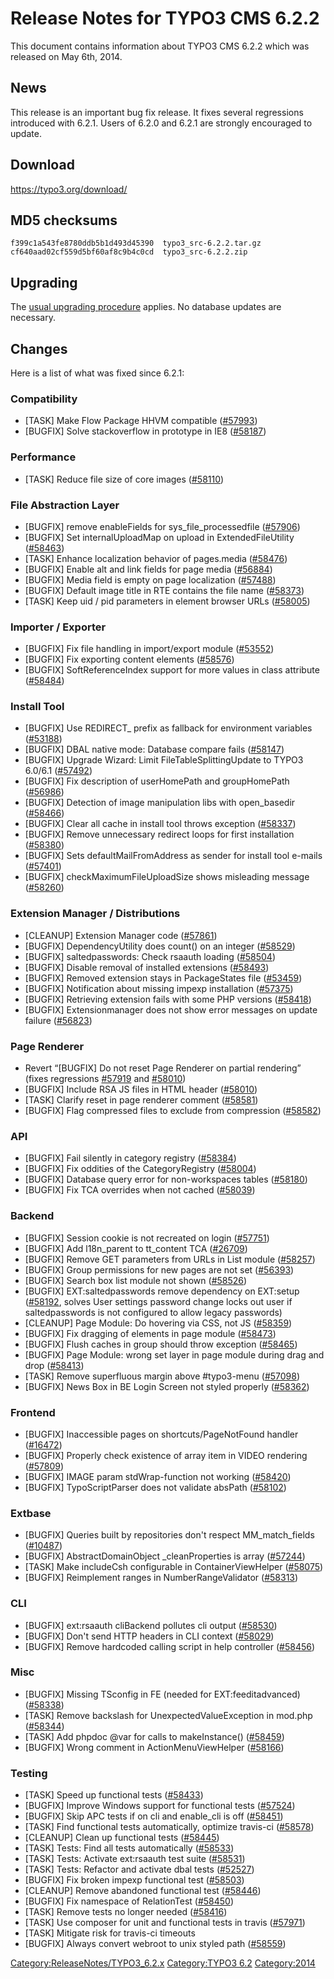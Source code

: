 Release Notes for TYPO3 CMS 6.2.2
=================================

This document contains information about TYPO3 CMS 6.2.2 which was
released on May 6th, 2014.

News
----

This release is an important bug fix release. It fixes several
regressions introduced with 6.2.1. Users of 6.2.0 and 6.2.1 are strongly
encouraged to update.

Download
--------

<https://typo3.org/download/>

MD5 checksums
-------------

    f399c1a543fe8780ddb5b1d493d45390  typo3_src-6.2.2.tar.gz
    cf640aad02cf559d5bf60af8c9b4c0cd  typo3_src-6.2.2.zip

Upgrading
---------

The [usual upgrading
procedure](https://docs.typo3.org/typo3cms/InstallationGuide/) applies.
No database updates are necessary.

Changes
-------

Here is a list of what was fixed since 6.2.1:

### Compatibility

-   \[TASK\] Make Flow Package HHVM compatible
    ([\#57993](https://forge.typo3.org/issues/57993))
-   \[BUGFIX\] Solve stackoverflow in prototype in IE8
    ([\#58187](https://forge.typo3.org/issues/58187))

### Performance

-   \[TASK\] Reduce file size of core images
    ([\#58110](https://forge.typo3.org/issues/58110))

### File Abstraction Layer

-   \[BUGFIX\] remove enableFields for sys\_file\_processedfile
    ([\#57906](https://forge.typo3.org/issues/57906))
-   \[BUGFIX\] Set internalUploadMap on upload in ExtendedFileUtility
    ([\#58463](https://forge.typo3.org/issues/58463))
-   \[TASK\] Enhance localization behavior of pages.media
    ([\#58476](https://forge.typo3.org/issues/58476))
-   \[BUGFIX\] Enable alt and link fields for page media
    ([\#56884](https://forge.typo3.org/issues/56884))
-   \[BUGFIX\] Media field is empty on page localization
    ([\#57488](https://forge.typo3.org/issues/57488))
-   \[BUGFIX\] Default image title in RTE contains the file name
    ([\#58373](https://forge.typo3.org/issues/58373))
-   \[TASK\] Keep uid / pid parameters in element browser URLs
    ([\#58005](https://forge.typo3.org/issues/58005))

### Importer / Exporter

-   \[BUGFIX\] Fix file handling in import/export module
    ([\#53552](https://forge.typo3.org/issues/53552))
-   \[BUGFIX\] Fix exporting content elements
    ([\#58576](https://forge.typo3.org/issues/58576))
-   \[BUGFIX\] SoftReferenceIndex support for more values in class
    attribute ([\#58484](https://forge.typo3.org/issues/58484))

### Install Tool

-   \[BUGFIX\] Use REDIRECT\_ prefix as fallback for environment
    variables ([\#53188](https://forge.typo3.org/issues/53188))
-   \[BUGFIX\] DBAL native mode: Database compare fails
    ([\#58147](https://forge.typo3.org/issues/58147))
-   \[BUGFIX\] Upgrade Wizard: Limit FileTableSplittingUpdate to TYPO3
    6.0/6.1 ([\#57492](https://forge.typo3.org/issues/57492))
-   \[BUGFIX\] Fix description of userHomePath and groupHomePath
    ([\#56986](https://forge.typo3.org/issues/56986))
-   \[BUGFIX\] Detection of image manipulation libs with open\_basedir
    ([\#58466](https://forge.typo3.org/issues/58466))
-   \[BUGFIX\] Clear all cache in install tool throws exception
    ([\#58337](https://forge.typo3.org/issues/58337))
-   \[BUGFIX\] Remove unnecessary redirect loops for first installation
    ([\#58380](https://forge.typo3.org/issues/58380))
-   \[BUGFIX\] Sets defaultMailFromAddress as sender for install tool
    e-mails ([\#57401](https://forge.typo3.org/issues/57401))
-   \[BUGFIX\] checkMaximumFileUploadSize shows misleading message
    ([\#58260](https://forge.typo3.org/issues/58260))

### Extension Manager / Distributions

-   \[CLEANUP\] Extension Manager code
    ([\#57861](https://forge.typo3.org/issues/57861))
-   \[BUGFIX\] DependencyUtility does count() on an integer
    ([\#58529](https://forge.typo3.org/issues/58529))
-   \[BUGFIX\] saltedpasswords: Check rsaauth loading
    ([\#58504](https://forge.typo3.org/issues/58504))
-   \[BUGFIX\] Disable removal of installed extensions
    ([\#58493](https://forge.typo3.org/issues/58493))
-   \[BUGFIX\] Removed extension stays in PackageStates file
    ([\#53459](https://forge.typo3.org/issues/53459))
-   \[BUGFIX\] Notification about missing impexp installation
    ([\#57375](https://forge.typo3.org/issues/57375))
-   \[BUGFIX\] Retrieving extension fails with some PHP versions
    ([\#58418](https://forge.typo3.org/issues/58418))
-   \[BUGFIX\] Extensionmanager does not show error messages on update
    failure ([\#56823](https://forge.typo3.org/issues/56823))

### Page Renderer

-   Revert “\[BUGFIX\] Do not reset Page Renderer on partial rendering”
    (fixes regressions [\#57919](https://forge.typo3.org/issues/57919)
    and [\#58010](https://forge.typo3.org/issues/58010))
-   \[BUGFIX\] Include RSA JS files in HTML header
    ([\#58010](https://forge.typo3.org/issues/58010))
-   \[TASK\] Clarify reset in page renderer comment
    ([\#58581](https://forge.typo3.org/issues/58581))
-   \[BUGFIX\] Flag compressed files to exclude from compression
    ([\#58582](https://forge.typo3.org/issues/58582))

### API

-   \[BUGFIX\] Fail silently in category registry
    ([\#58384](https://forge.typo3.org/issues/58384))
-   \[BUGFIX\] Fix oddities of the CategoryRegistry
    ([\#58004](https://forge.typo3.org/issues/58004))
-   \[BUGFIX\] Database query error for non-workspaces tables
    ([\#58180](https://forge.typo3.org/issues/58180))
-   \[BUGFIX\] Fix TCA overrides when not cached
    ([\#58039](https://forge.typo3.org/issues/58039))

### Backend

-   \[BUGFIX\] Session cookie is not recreated on login
    ([\#57751](https://forge.typo3.org/issues/57751))
-   \[BUGFIX\] Add l18n\_parent to tt\_content TCA
    ([\#26709](https://forge.typo3.org/issues/26709))
-   \[BUGFIX\] Remove GET parameters from URLs in List module
    ([\#58257](https://forge.typo3.org/issues/58257))
-   \[BUGFIX\] Group permissions for new pages are not set
    ([\#56393](https://forge.typo3.org/issues/56393))
-   \[BUGFIX\] Search box list module not shown
    ([\#58526](https://forge.typo3.org/issues/58526))
-   \[BUGFIX\] EXT:saltedpasswords remove dependency on EXT:setup
    ([\#58192](https://forge.typo3.org/issues/58192), solves User
    settings password change locks out user if saltedpasswords is not
    configured to allow legacy passwords)
-   \[CLEANUP\] Page Module: Do hovering via CSS, not JS
    ([\#58359](https://forge.typo3.org/issues/58359))
-   \[BUGFIX\] Fix dragging of elements in page module
    ([\#58473](https://forge.typo3.org/issues/58473))
-   \[BUGFIX\] Flush caches in group should throw exception
    ([\#58465](https://forge.typo3.org/issues/58465))
-   \[BUGFIX\] Page Module: wrong set layer in page module during drag
    and drop ([\#58413](https://forge.typo3.org/issues/58413))
-   \[TASK\] Remove superfluous margin above \#typo3-menu
    ([\#57098](https://forge.typo3.org/issues/57098))
-   \[BUGFIX\] News Box in BE Login Screen not styled properly
    ([\#58362](https://forge.typo3.org/issues/58362))

### Frontend

-   \[BUGFIX\] Inaccessible pages on shortcuts/PageNotFound handler
    ([\#16472](https://forge.typo3.org/issues/16472))
-   \[BUGFIX\] Properly check existence of array item in VIDEO rendering
    ([\#57809](https://forge.typo3.org/issues/57809))
-   \[BUGFIX\] IMAGE param stdWrap-function not working
    ([\#58420](https://forge.typo3.org/issues/58420))
-   \[BUGFIX\] TypoScriptParser does not validate absPath
    ([\#58102](https://forge.typo3.org/issues/58102))

### Extbase

-   \[BUGFIX\] Queries built by repositories don't respect
    MM\_match\_fields ([\#10487](https://forge.typo3.org/issues/10487))
-   \[BUGFIX\] AbstractDomainObject \_cleanProperties is array
    ([\#57244](https://forge.typo3.org/issues/57244))
-   \[TASK\] Make includeCsh configurable in ContainerViewHelper
    ([\#58075](https://forge.typo3.org/issues/58075))
-   \[BUGFIX\] Reimplement ranges in NumberRangeValidator
    ([\#58313](https://forge.typo3.org/issues/58313))

### CLI

-   \[BUGFIX\] ext:rsaauth cliBackend pollutes cli output
    ([\#58530](https://forge.typo3.org/issues/58530))
-   \[BUGFIX\] Don't send HTTP headers in CLI context
    ([\#58029](https://forge.typo3.org/issues/58029))
-   \[BUGFIX\] Remove hardcoded calling script in help controller
    ([\#58456](https://forge.typo3.org/issues/58456))

### Misc

-   \[BUGFIX\] Missing TSconfig in FE (needed for EXT:feeditadvanced)
    ([\#58338](https://forge.typo3.org/issues/58338))
-   \[TASK\] Remove backslash for UnexpectedValueException in mod.php
    ([\#58344](https://forge.typo3.org/issues/58344))
-   \[TASK\] Add phpdoc @var for calls to makeInstance()
    ([\#58459](https://forge.typo3.org/issues/58459))
-   \[BUGFIX\] Wrong comment in ActionMenuViewHelper
    ([\#58166](https://forge.typo3.org/issues/58166))

### Testing

-   \[TASK\] Speed up functional tests
    ([\#58433](https://forge.typo3.org/issues/58433))
-   \[BUGFIX\] Improve Windows support for functional tests
    ([\#57524](https://forge.typo3.org/issues/57524))
-   \[BUGFIX\] Skip APC tests if on cli and enable\_cli is off
    ([\#58451](https://forge.typo3.org/issues/58451))
-   \[TASK\] Find functional tests automatically, optimize travis-ci
    ([\#58578](https://forge.typo3.org/issues/58578))
-   \[CLEANUP\] Clean up functional tests
    ([\#58445](https://forge.typo3.org/issues/58445))
-   \[TASK\] Tests: Find all tests automatically
    ([\#58533](https://forge.typo3.org/issues/58533))
-   \[TASK\] Tests: Activate ext:rsaauth test suite
    ([\#58531](https://forge.typo3.org/issues/58531))
-   \[TASK\] Tests: Refactor and activate dbal tests
    ([\#52527](https://forge.typo3.org/issues/52527))
-   \[BUGFIX\] Fix broken impexp functional test
    ([\#58503](https://forge.typo3.org/issues/58503))
-   \[CLEANUP\] Remove abandoned functional test
    ([\#58446](https://forge.typo3.org/issues/58446))
-   \[BUGFIX\] Fix namespace of RelationTest
    ([\#58450](https://forge.typo3.org/issues/58450))
-   \[TASK\] Remove tests no longer needed
    ([\#58416](https://forge.typo3.org/issues/58416))
-   \[TASK\] Use composer for unit and functional tests in travis
    ([\#57971](https://forge.typo3.org/issues/57971))
-   \[TASK\] Mitigate risk for travis-ci timeouts
-   \[BUGFIX\] Always convert webroot to unix styled path
    ([\#58559](https://forge.typo3.org/issues/58559))

<Category:ReleaseNotes/TYPO3_6.2.x> [Category:TYPO3
6.2](Category:TYPO3_6.2 "wikilink") <Category:2014>

